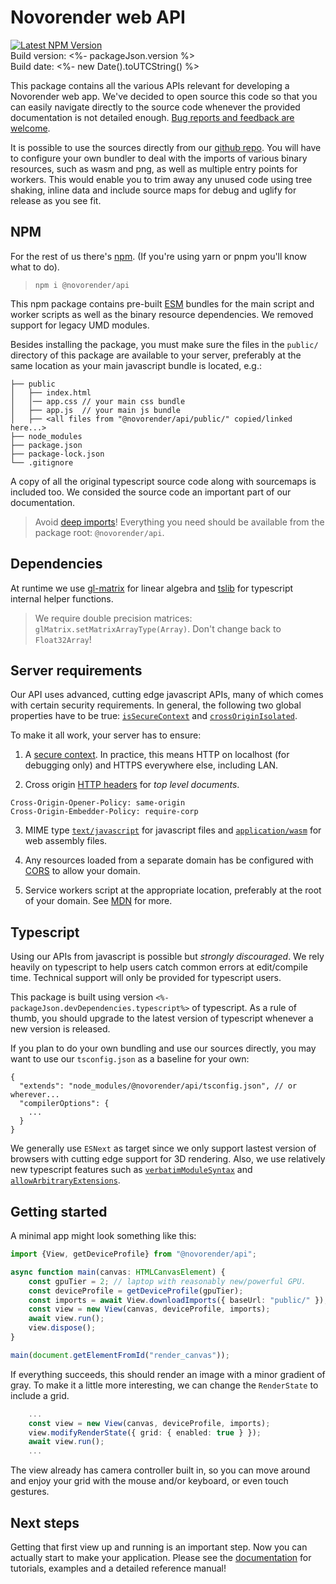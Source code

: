 # Novorender web API

[![Latest NPM Version](https://img.shields.io/npm/v/@novorender/api.svg?label=@novorender/api)](https://www.npmjs.com/package/@novorender/api)  
Build version: <%- packageJson.version %>  
Build date: <%- new Date().toUTCString() %>  

This package contains all the various APIs relevant for developing a Novorender web app. We've decided to open source this code so that you can easily navigate directly to the source code whenever the provided documentation is not detailed enough. [Bug reports and feedback are welcome](https://github.com/novorender/ts/issues).

It is possible to use the sources directly from our [github repo](https://github.com/novorender/ts). You will have to configure your own bundler to deal with the imports of various binary resources, such as wasm and png, as well as multiple entry points for workers. This would enable you to trim away any unused code using tree shaking, inline data and include source maps for debug and uglify for release as you see fit. 

## NPM

For the rest of us there's [npm](https://npmjs.com/). (If you're using yarn or pnpm you'll know what to do).

>`npm i @novorender/api`

This npm package contains pre-built [ESM](https://developer.mozilla.org/en-US/docs/Web/JavaScript/Guide/Modules) bundles for the main script and worker scripts as well as the binary resource dependencies. We removed support for legacy UMD modules.

Besides installing the package, you must make sure the files in the `public/` directory of this package are available to your server, preferably at the same location as your main javascript bundle is located, e.g.:
```
├── public
│   ├── index.html
│   │── app.css // your main css bundle
│   ├── app.js  // your main js bundle
│   ├── <all files from "@novorender/api/public/" copied/linked here...>
├── node_modules
├── package.json
├── package-lock.json 
└── .gitignore
```

A copy of all the original typescript source code along with sourcemaps is included too. We consided the source code an important part of our documentation.

>Avoid [deep imports](https://gist.github.com/daleyjem/0f38f561a4e91e58eba580889f38330f)! Everything you need should be available from the package root: `@novorender/api`.

## Dependencies
At runtime we use [gl-matrix](https://www.npmjs.com/package/gl-matrix) for linear algebra and [tslib](https://www.npmjs.com/package/tslib) for typescript internal helper functions.

> We require double precision matrices: `glMatrix.setMatrixArrayType(Array)`. Don't change back to `Float32Array`!

## Server requirements

Our API uses advanced, cutting edge javascript APIs, many of which comes with certain security requirements. In general, the following two global properties have to be true: [`isSecureContext`](https://developer.mozilla.org/en-US/docs/Web/API/isSecureContext) and [`crossOriginIsolated`](https://developer.mozilla.org/en-US/docs/Web/API/crossOriginIsolated).

To make it all work, your server has to ensure:

1) A [secure context](https://developer.mozilla.org/en-US/docs/Web/Security/Secure_Contexts). In practice, this means HTTP on localhost (for debugging only) and HTTPS everywhere else, including LAN.

2) Cross origin [HTTP headers](https://developer.mozilla.org/en-US/docs/Web/JavaScript/Reference/Global_Objects/SharedArrayBuffer#security_requirements) for *top level documents*.
```http
Cross-Origin-Opener-Policy: same-origin
Cross-Origin-Embedder-Policy: require-corp
```

3) MIME type [`text/javascript`](https://www.iana.org/assignments/media-types/text/javascript) for javascript files and [`application/wasm`](https://www.iana.org/assignments/media-types/application/wasm) for web assembly files.

4) Any resources loaded from a separate domain has be configured with [CORS](https://developer.mozilla.org/en-US/docs/Web/HTTP/CORS) to allow your domain.

5) Service workers script at the appropriate location, preferably at the root of your domain. See [MDN](https://developer.mozilla.org/en-US/docs/Web/API/ServiceWorkerContainer/register) for more.


## Typescript

Using our APIs from javascript is possible but *strongly discouraged*. We rely heavily on typescript to help users catch common errors at edit/compile time. Technical support will only be provided for typescript users.

This package is built using version `<%- packageJson.devDependencies.typescript%>` of typescript. As a rule of thumb, you should upgrade to the latest version of typescript whenever a new version is released.

If you plan to do your own bundling and use our sources directly, you may want to use our `tsconfig.json` as a baseline for your own:

```jsonc
{
  "extends": "node_modules/@novorender/api/tsconfig.json", // or wherever...
  "compilerOptions": {
    ...
  }
}
```

We generally use `ESNext` as target since we only support lastest version of browsers with cutting edge support for 3D rendering. Also, we use relatively new typescript features such as [`verbatimModuleSyntax`](https://www.typescriptlang.org/tsconfig#verbatimModuleSyntax) and [`allowArbitraryExtensions`](https://www.typescriptlang.org/tsconfig#allowArbitraryExtensions).

## Getting started

A minimal app might look something like this: 

```typescript
import {View, getDeviceProfile} from "@novorender/api";

async function main(canvas: HTMLCanvasElement) {
    const gpuTier = 2; // laptop with reasonably new/powerful GPU.
    const deviceProfile = getDeviceProfile(gpuTier);
    const imports = await View.downloadImports({ baseUrl: "public/" }); // or whereever you copied the public/ files from the package.
    const view = new View(canvas, deviceProfile, imports);
    await view.run();
    view.dispose();
}

main(document.getElementFromId("render_canvas"));
```

If everything succeeds, this should render an image with a minor gradient of gray. To make it a little more interesting, we can change the `RenderState` to include a grid.

```typescript
    ...
    const view = new View(canvas, deviceProfile, imports);
    view.modifyRenderState({ grid: { enabled: true } });
    await view.run();
    ...
```

The view already has camera controller built in, so you can move around and enjoy your grid with the mouse and/or keyboard, or even touch gestures.

## Next steps

Getting that first view up and running is an important step. Now you can actually start to make your application. Please see the [documentation](https://docs.novorender.com) for tutorials, examples and a detailed reference manual!
